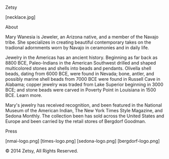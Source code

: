 <!-- Level 1 header -->
Zetsy

<!-- featured image -->
[necklace.jpg]

<!-- level 2 header -->
About

<!-- paragraph -->
Mary Wanesia is Jeweler, an Arizona native, and a member of the Navajo tribe.
She specializes in creating beautiful contemporary takes on the tradional
adornments worn by Navajo in ceramonies and in daily life.

<!-- paragraph -->
Jewelry in the Americas has an ancient history. Beginning as far back as 8800 BCE,
 Paleo-Indians in the American Southwest drilled and shaped multicolored stones
 and shells into beads and pendants. Olivella shell beads, dating from 6000 BCE,
 were found in Nevada; bone, antler, and possibly marine shell beads from 7000
 BCE were found in Russell Cave in Alabama; copper jewelry was traded from Lake
  Superior beginning in 3000 BCE; and stone beads were carved in Poverty Point
  in Louisiana in 1500 BCE. Learn more.
<!-- Note: "Learn more" links to: http://en.wikipedia.org/wiki/Native_American_jewelry -->

<!-- paragraph -->
Mary's jewelry has received recognition, and been featured in the National Museum
of the American Indian, The New York Times Style Magazine, and Sedona Monthly.
The collection been has sold across the United States and Europe and been carried
by the retail stores of Bergdorf Goodman.

<!-- level 2 header -->
Press

<!-- press images -->
[nmai-logo.png]<!-- links to: http://nmai.si.edu -->
[times-logo.png]<!-- links to: http://www.nytimes.com/pages/t-magazine/ -->
[sedona-logo.png]<!-- links to: http://www.sedonamonthly.com -->
[bergdorf-logo.png]<!-- links to: http://www.bergdorfgoodman.com/ -->

<!-- paragraph -->&copy; 2014 Zetsy, All Rights Reserved.
